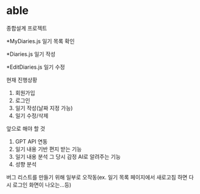 # able
종합설계 프로젝트

*MyDiaries.js 일기 목록 확인

*Diaries.js 일기 작성 

*EditDiaries.js 일기 수정 

현재 진행상황
1. 회원가입
2. 로그인
3. 일기 작성(날짜 지정 가능)
4. 일기 수정/삭제

앞으로 해야 할 것
1. GPT API 연동
2. 일기 내용 기반 편지 받는 기능
3. 일기 내용 분석 그 당시 감정 AI로 알려주는 기능
4. 성향 분석

버그 리스트를 만들기 위해 일부로 오작동(ex. 일기 목록 페이지에서 새로고침 하면 다시 로그인 화면이 나오는...등)
